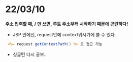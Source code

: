 # 22/03/10

**주소 입력할 때, / 만 쓰면, 루트 주소부터 시작하기 때문에 곤란하다!**

- JSP 안에선, request안에 context뭐시기에 쓸 수 있다.

~~~jsp
 <%= request.getContextPath() %> 로 접근 가능
~~~

- 싱글턴 다시 공부..
